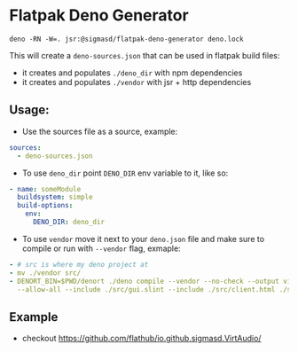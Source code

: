 # Flatpak Deno Generator

```
deno -RN -W=. jsr:@sigmasd/flatpak-deno-generator deno.lock
```

This will create a `deno-sources.json` that can be used in flatpak build files:

- it creates and populates `./deno_dir` with npm dependencies
- it creates and populates `./vendor` with jsr + http dependencies

## Usage:

- Use the sources file as a source, example:

```yml
sources:
  - deno-sources.json
```

- To use `deno_dir` point `DENO_DIR` env variable to it, like so:

```yml
- name: someModule
  buildsystem: simple
  build-options:
    env:
      DENO_DIR: deno_dir
```

- To use `vendor` move it next to your `deno.json` file and make sure to compile
  or run with `--vendor` flag, exmaple:

```yml
- # src is where my deno project at
- mv ./vendor src/
- DENORT_BIN=$PWD/denort ./deno compile --vendor --no-check --output virtaudio-bin --cached-only
  --allow-all --include ./src/gui.slint --include ./src/client.html ./src/gui.ts
```

## Example
- checkout https://github.com/flathub/io.github.sigmasd.VirtAudio/

